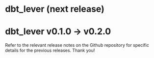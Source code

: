 # dbt_lever (next release)

# dbt_lever v0.1.0 -> v0.2.0
Refer to the relevant release notes on the Github repository for specific details for the previous releases. Thank you!